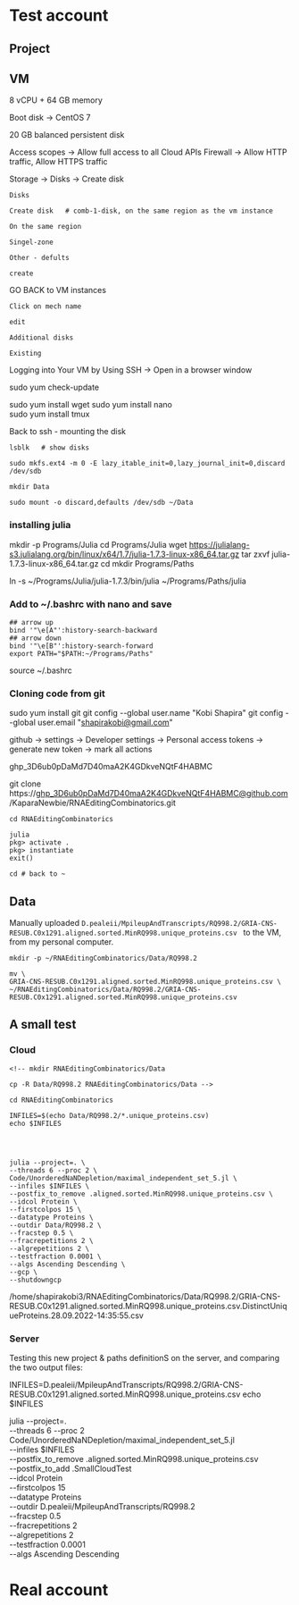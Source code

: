 # Test account

## Project




<!-- Google Cloud SDK (aka gcloud)

Google Cloud Storage (GCS) - conveniet to use with gsutil (Google Storage Utilities) from the CLI -->




## VM


8 vCPU + 64 GB memory

Boot disk -> CentOS 7

<!-- 80 vCPU + 1922 GB memory -->

20 GB balanced persistent disk 

Access scopes -> Allow full access to all Cloud APIs
Firewall -> Allow HTTP traffic, Allow HTTPS traffic


Storage -> Disks -> Create disk

    Disks

    Create disk   # comb-1-disk, on the same region as the vm instance

    On the same region

    Singel-zone

    Other - defults

    create

GO BACK to VM instances

    Click on mech name

    edit

    Additional disks

    Existing



Logging into Your VM by Using SSH -> Open in a browser window


sudo yum check-update

sudo yum install wget
sudo yum install nano  
sudo yum install tmux


Back to ssh - mounting the disk

    lsblk   # show disks

    sudo mkfs.ext4 -m 0 -E lazy_itable_init=0,lazy_journal_init=0,discard /dev/sdb

    mkdir Data

    sudo mount -o discard,defaults /dev/sdb ~/Data




### installing julia
mkdir -p Programs/Julia
cd Programs/Julia
wget https://julialang-s3.julialang.org/bin/linux/x64/1.7/julia-1.7.3-linux-x86_64.tar.gz
tar zxvf julia-1.7.3-linux-x86_64.tar.gz
cd
mkdir Programs/Paths
<!-- cd ~  -->
ln -s ~/Programs/Julia/julia-1.7.3/bin/julia ~/Programs/Paths/julia

   


### Add to ~/.bashrc with nano and save

    ## arrow up
    bind '"\e[A"':history-search-backward
    ## arrow down
    bind '"\e[B"':history-search-forward
    export PATH="$PATH:~/Programs/Paths" 

source ~/.bashrc


### Cloning code from git

sudo yum install git
git config --global user.name "Kobi Shapira"
git config --global user.email "shapirakobi@gmail.com"

github -> settings -> Developer settings -> Personal access tokens -> generate new token -> mark all actions

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




<!-- git clone https://<token>@github.com/<your account or organization>/<repo>.git -->
git clone https://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@github.com/KaparaNewbie/RNAEditingCombinatorics.git


<!-- 
ssh-keygen -t ed25519 -C "shapirakobi@gmail.com"

Your identification has been saved in /home/shapirakobi2/.ssh/id_ed25519.
Your public key has been saved in /home/shapirakobi2/.ssh/id_ed25519.pub.

eval "$(ssh-agent -s)"
ssh-add ~/.ssh/id_ed25519
ssh -T git@github.com -->

```
cd RNAEditingCombinatorics

julia
pkg> activate .
pkg> instantiate
exit()

cd # back to ~
```

## Data

<!-- scp
/private7/projects/Combinatorics/D.pealeii/MpileupAndTranscripts/RQ998.2/GRIA-CNS-RESUB.C0x1291.aligned.sorted.MinRQ998.unique_proteins.csv -->


Manually uploaded `D.pealeii/MpileupAndTranscripts/RQ998.2/GRIA-CNS-RESUB.C0x1291.aligned.sorted.MinRQ998.unique_proteins.csv ` 
to the VM, from my personal computer.

```
mkdir -p ~/RNAEditingCombinatorics/Data/RQ998.2

mv \
GRIA-CNS-RESUB.C0x1291.aligned.sorted.MinRQ998.unique_proteins.csv \
~/RNAEditingCombinatorics/Data/RQ998.2/GRIA-CNS-RESUB.C0x1291.aligned.sorted.MinRQ998.unique_proteins.csv
``` 

## A small test

### Cloud

```
<!-- mkdir RNAEditingCombinatorics/Data

cp -R Data/RQ998.2 RNAEditingCombinatorics/Data -->

cd RNAEditingCombinatorics

INFILES=$(echo Data/RQ998.2/*.unique_proteins.csv)
echo $INFILES




julia --project=. \
--threads 6 --proc 2 \
Code/UnorderedNaNDepletion/maximal_independent_set_5.jl \
--infiles $INFILES \
--postfix_to_remove .aligned.sorted.MinRQ998.unique_proteins.csv \
--idcol Protein \
--firstcolpos 15 \
--datatype Proteins \
--outdir Data/RQ998.2 \
--fracstep 0.5 \
--fracrepetitions 2 \
--algrepetitions 2 \
--testfraction 0.0001 \
--algs Ascending Descending \
--gcp \
--shutdowngcp
```


/home/shapirakobi3/RNAEditingCombinatorics/Data/RQ998.2/GRIA-CNS-RESUB.C0x1291.aligned.sorted.MinRQ998.unique_proteins.csv.DistinctUniqueProteins.28.09.2022-14:35:55.csv



### Server

Testing this new project & paths definitionS on the server, and comparing the two output files:

INFILES=D.pealeii/MpileupAndTranscripts/RQ998.2/GRIA-CNS-RESUB.C0x1291.aligned.sorted.MinRQ998.unique_proteins.csv
echo $INFILES

julia --project=. \
--threads 6 --proc 2 \
Code/UnorderedNaNDepletion/maximal_independent_set_5.jl \
--infiles $INFILES \
--postfix_to_remove .aligned.sorted.MinRQ998.unique_proteins.csv \
--postfix_to_add .SmallCloudTest \
--idcol Protein \
--firstcolpos 15 \
--datatype Proteins \
--outdir D.pealeii/MpileupAndTranscripts/RQ998.2 \
--fracstep 0.5 \
--fracrepetitions 2 \
--algrepetitions 2 \
--testfraction 0.0001 \
--algs Ascending Descending







# Real account

